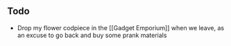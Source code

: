 ## Todo
- Drop my flower codpiece in the [[Gadget Emporium]] when we leave, as an excuse to go back and buy some prank materials